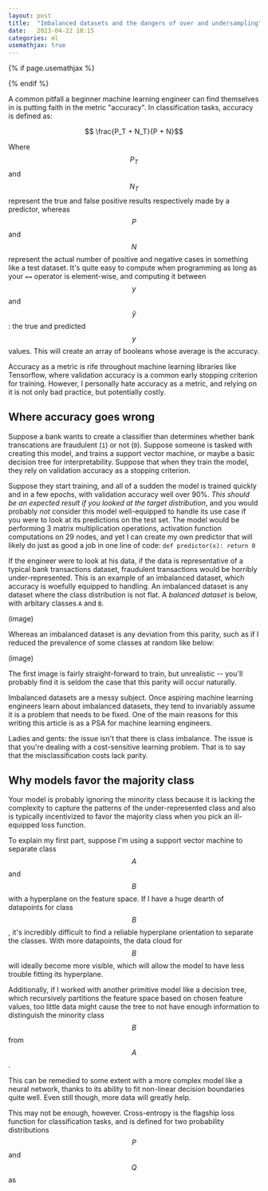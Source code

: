 ```yaml
---
layout: post
title:  "Imbalanced datasets and the dangers of over and undersampling"
date:   2023-04-22 10:15
categories: ml
usemathjax: true
---
```


<!-- for mathjax support -->
{% if page.usemathjax %}
  <script type="text/x-mathjax-config">
    MathJax.Hub.Config({
    TeX: { equationNumbers: { autoNumber: "AMS" } }
    });
  </script>
  <script type="text/javascript" async src="https://cdn.mathjax.org/mathjax/latest/MathJax.js?config=TeX-AMS-MML_HTMLorMML"></script>
{% endif %}


A common pitfall a beginner machine learning engineer can find themselves in is putting faith in the metric "accuracy". In classification tasks, accuracy is defined as:

$$ \frac{P_T + N_T}{P + N}$$

Where $$P_T$$ and $$N_T$$ represent the true and false positive results respectively made by a predictor, whereas $$P$$ and $$N$$ represent the actual number of positive and negative cases in something like a test dataset. It's quite easy to compute when programming as long as your `==` operator is element-wise, and computing it between $$y$$ and $$\hat y$$: the true and predicted $$y$$ values. This will create an array of booleans whose average is the accuracy.  

Accuracy as a metric is rife throughout machine learning libraries like Tensorflow, where validation accuracy is a common early stopping criterion for training. However, I personally hate accuracy as a metric, and relying on it is not only bad practice, but potentially costly. 

## Where accuracy goes wrong

Suppose a bank wants to create a classifier than determines whether bank transcations are fraudulent (`1`) or not (`0`). Suppose someone is tasked with creating this model, and trains a support vector machine, or maybe a basic decision tree for interpretability. Suppose that when they train the model, they rely on validation accuracy as a stopping criterion. 

Suppose they start training, and all of a sudden the model is trained quickly and in a few epochs, with validation accuracy well over 90%. *This should be an expected result if you looked at the target distribution*, and you would probably *not* consider this model well-equipped to handle its use case if you were to look at its predictions on the test set. The model would be performing 3 matrix multiplication operations, activation function computations on 29 nodes, and yet I can create my own predictor that will likely do just as good a job in one line of code: `def predictor(x): return 0`

If the engineer were to look at his data, if the data is representative of a typical bank transactions dataset, fraudulent transactions would be horribly under-represented. This is an example of an imbalanced dataset, which accuracy is woefully equipped to handling. An imbalanced dataset is any dataset where the class distribution is not flat. A *balanced dataset* is below, with arbitary classes `A` and `B`.

(image)

Whereas an imbalanced dataset is any deviation from this parity, such as if I reduced the prevalence of some classes at random like below:

(image)

The first image is fairly straight-forward to train, but unrealistic -- you'll probably find it is seldom the case that this parity will occur naturally. 

Imbalanced datasets are a messy subject. Once aspiring machine learning engineers learn about imbalanced datasets, they tend to invariably assume it is a problem that needs to be fixed. One of the main reasons for this writing this article is as a PSA for machine learning engineers. 

Ladies and gents: the issue isn't that there is class imbalance. The issue is that you're dealing with a cost-sensitive learning problem. That is to say that the misclassification costs lack parity. 

## Why models favor the majority class
Your model is probably ignoring the minority class because it is lacking the complexity to capture the patterns of the under-represented class and also is typically incentivized to favor the majority class when you pick an ill-equipped loss function. 

To explain my first part, suppose I'm using a support vector machine to separate class $$A$$ and $$B$$ with a hyperplane on the feature space. If I have a huge dearth of datapoints for class $$B$$, it's incredibly difficult to find a reliable hyperplane orientation to separate the classes. With more datapoints, the data cloud for $$B$$ will ideally become more visible, which will allow the model to have less trouble fitting its hyperplane.

Additionally, if I worked with another primitive model like a decision tree, which recursively partitions the feature space based on chosen feature values, too little data might cause the tree to not have enough information to distinguish the minority class $$B$$ from $$A$$.

This can be remedied to some extent with a more complex model like a neural network, thanks to its ability to fit non-linear decision boundaries quite well. Even still though, more data will greatly help. 

This may not be enough, however. Cross-entropy is the flagship loss function for classification tasks, and is defined for two probability distributions $$P$$ and $$Q$$ as